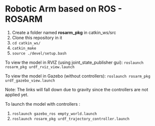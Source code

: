 # Robotic Arm based on ROS - ROSARM

1. Create a folder named **rosarm_pkg** in catkin_ws/src
2. Clone this repository in it
3. `cd catkin_ws/`
4. `catkin_make`
5. `source ./devel/setup.bash`

To view the model in RVIZ (using joint_state_publisher gui): `roslaunch rosarm_pkg urdf_rviz_view.launch`

To view the model in Gazebo (without controllers): `roslaunch rosarm_pkg urdf_gazebo_view.launch`

Note: The links will fall down due to gravity since the controllers are not applied yet.

To launch the model with controllers :
1. `roslaunch gazebo_ros empty_world.launch`
2. `roslaunch rosarm_pkg urdf_trajectory_controller.launch `
